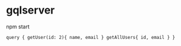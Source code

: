 # gqlserver

npm start

`query {
  getUser(id: 2){
    name,
    email
  }
  getAllUsers{
    id,
    email
  }
}`
